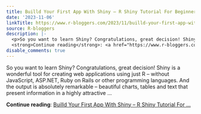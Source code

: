 ```yaml
---
title: Builld Your First App With Shiny – R Shiny Tutorial For Beginners
date: '2023-11-06'
linkTitle: https://www.r-bloggers.com/2023/11/builld-your-first-app-with-shiny-r-shiny-tutorial-for-beginners/
source: R-bloggers
description: |-
  <p>So you want to learn Shiny? Congratulations, great decision! Shiny is a wonderful tool for creating web applications using just R – without JavaScript, ASP.NET, Ruby on Rails or other programming languages. And the output is absolutely remarkable – beautiful charts, tables and text that present information in a highly attractive ...</p>
  <strong>Continue reading</strong>: <a href="https://www.r-bloggers.com/2023/11/builld-your-first-app-with-shiny-r-shiny-tutorial-for-beginners/">Builld Your First App With Shiny – R Shiny Tutorial For ...
disable_comments: true
---
```

<p>So you want to learn Shiny? Congratulations, great decision! Shiny is a wonderful tool for creating web applications using just R – without JavaScript, ASP.NET, Ruby on Rails or other programming languages. And the output is absolutely remarkable – beautiful charts, tables and text that present information in a highly attractive ...</p>
<strong>Continue reading</strong>: <a href="https://www.r-bloggers.com/2023/11/builld-your-first-app-with-shiny-r-shiny-tutorial-for-beginners/">Builld Your First App With Shiny – R Shiny Tutorial For ...